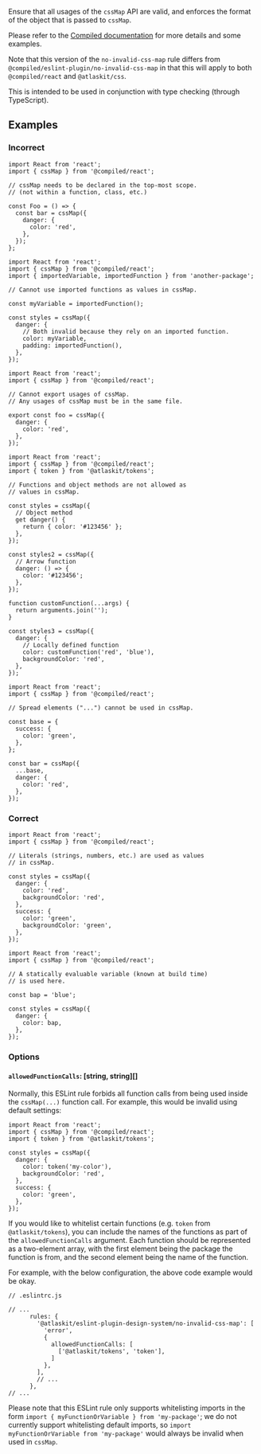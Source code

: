 Ensure that all usages of the `cssMap` API are valid, and enforces the format of the object that is passed to `cssMap`.

Please refer to the [Compiled documentation](https://compiledcssinjs.com/docs/api-cssmap) for more details and some examples.

Note that this version of the `no-invalid-css-map` rule differs from `@compiled/eslint-plugin/no-invalid-css-map` in that this will apply to both `@compiled/react` and `@atlaskit/css`.

This is intended to be used in conjunction with type checking (through TypeScript).

## Examples

### Incorrect

```tsx
import React from 'react';
import { cssMap } from '@compiled/react';

// cssMap needs to be declared in the top-most scope.
// (not within a function, class, etc.)

const Foo = () => {
  const bar = cssMap({
    danger: {
      color: 'red',
    },
  });
};
```

```tsx
import React from 'react';
import { cssMap } from '@compiled/react';
import { importedVariable, importedFunction } from 'another-package';

// Cannot use imported functions as values in cssMap.

const myVariable = importedFunction();

const styles = cssMap({
  danger: {
    // Both invalid because they rely on an imported function.
    color: myVariable,
    padding: importedFunction(),
  },
});
```

```tsx
import React from 'react';
import { cssMap } from '@compiled/react';

// Cannot export usages of cssMap.
// Any usages of cssMap must be in the same file.

export const foo = cssMap({
  danger: {
    color: 'red',
  },
});
```

```tsx
import React from 'react';
import { cssMap } from '@compiled/react';
import { token } from '@atlaskit/tokens';

// Functions and object methods are not allowed as
// values in cssMap.

const styles = cssMap({
  // Object method
  get danger() {
    return { color: '#123456' };
  },
});

const styles2 = cssMap({
  // Arrow function
  danger: () => {
    color: '#123456';
  },
});

function customFunction(...args) {
  return arguments.join('');
}

const styles3 = cssMap({
  danger: {
    // Locally defined function
    color: customFunction('red', 'blue'),
    backgroundColor: 'red',
  },
});
```

```tsx
import React from 'react';
import { cssMap } from '@compiled/react';

// Spread elements ("...") cannot be used in cssMap.

const base = {
  success: {
    color: 'green',
  },
};

const bar = cssMap({
  ...base,
  danger: {
    color: 'red',
  },
});
```

### Correct

```tsx
import React from 'react';
import { cssMap } from '@compiled/react';

// Literals (strings, numbers, etc.) are used as values
// in cssMap.

const styles = cssMap({
  danger: {
    color: 'red',
    backgroundColor: 'red',
  },
  success: {
    color: 'green',
    backgroundColor: 'green',
  },
});
```

```tsx
import React from 'react';
import { cssMap } from '@compiled/react';

// A statically evaluable variable (known at build time)
// is used here.

const bap = 'blue';

const styles = cssMap({
  danger: {
    color: bap,
  },
});
```

### Options

#### `allowedFunctionCalls`: [string, string][]

Normally, this ESLint rule forbids all function calls from being used inside the `cssMap(...)` function call. For example, this would be invalid using default settings:

```tsx
import React from 'react';
import { cssMap } from '@compiled/react';
import { token } from '@atlaskit/tokens';

const styles = cssMap({
  danger: {
    color: token('my-color'),
    backgroundColor: 'red',
  },
  success: {
    color: 'green',
  },
});
```

If you would like to whitelist certain functions (e.g. `token` from `@atlaskit/tokens`), you can include the names of the functions as part of the `allowedFunctionCalls` argument. Each function should be represented as a two-element array, with the first element being the package the function is from, and the second element being the name of the function.

For example, with the below configuration, the above code example would be okay.

```tsx
// .eslintrc.js

// ...
      rules: {
        '@atlaskit/eslint-plugin-design-system/no-invalid-css-map': [
          'error',
          {
            allowedFunctionCalls: [
              ['@atlaskit/tokens', 'token'],
            ]
          },
        ],
        // ...
      },
// ...
```

Please note that this ESLint rule only supports whitelisting imports in the form `import { myFunctionOrVariable } from 'my-package'`; we do not currently support whitelisting default imports, so `import myFunctionOrVariable from 'my-package'` would always be invalid when used in `cssMap`.
